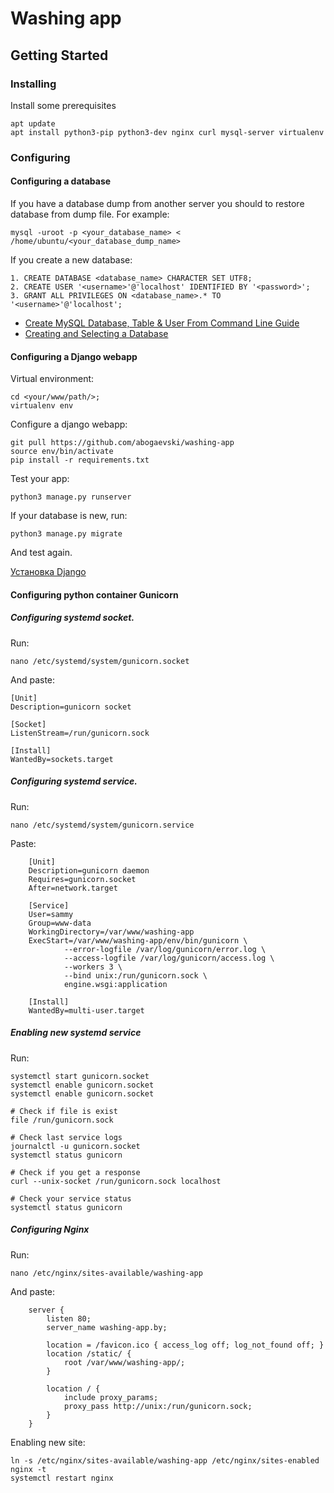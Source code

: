 # Washing app

## Getting Started

### Installing

Install some prerequisites

    apt update
    apt install python3-pip python3-dev nginx curl mysql-server virtualenv

### Configuring

#### Configuring a database

If you have a database dump from another server you should to restore database from dump file.
For example:

    mysql -uroot -p <your_database_name> < /home/ubuntu/<your_database_dump_name>

If you create a new database:
    
    1. CREATE DATABASE <database_name> CHARACTER SET UTF8;
    2. CREATE USER '<username>'@'localhost' IDENTIFIED BY '<password>';
    3. GRANT ALL PRIVILEGES ON <database_name>.* TO '<username>'@'localhost';

* [Create MySQL Database, Table & User From Command Line Guide](https://www.a2hosting.com/kb/developer-corner/mysql/managing-mysql-databases-and-users-from-the-command-line)
* [Creating and Selecting a Database](https://dev.mysql.com/doc/refman/8.0/en/creating-database.html)


#### Configuring a Django webapp

Virtual environment:

    cd <your/www/path/>;
    virtualenv env

Configure a django webapp:

    git pull https://github.com/abogaevski/washing-app
    source env/bin/activate
    pip install -r requirements.txt

Test your app:

    python3 manage.py runserver

If your database is new, run:

    python3 manage.py migrate

And test again.

[Установка Django](https://tutorial.djangogirls.org/ru/django_installation/)

#### Configuring python container Gunicorn

##### Configuring systemd socket.

Run:

    nano /etc/systemd/system/gunicorn.socket

And paste: 

    [Unit]
    Description=gunicorn socket

    [Socket]
    ListenStream=/run/gunicorn.sock

    [Install]
    WantedBy=sockets.target

##### Configuring systemd service.
Run:

    nano /etc/systemd/system/gunicorn.service

Paste:

        [Unit]
        Description=gunicorn daemon
        Requires=gunicorn.socket
        After=network.target

        [Service]
        User=sammy
        Group=www-data
        WorkingDirectory=/var/www/washing-app
        ExecStart=/var/www/washing-app/env/bin/gunicorn \
                --error-logfile /var/log/gunicorn/error.log \
                --access-logfile /var/log/gunicorn/access.log \
                --workers 3 \
                --bind unix:/run/gunicorn.sock \
                engine.wsgi:application

        [Install]
        WantedBy=multi-user.target

##### Enabling new systemd service

Run:

    systemctl start gunicorn.socket
    systemctl enable gunicorn.socket
    systemctl enable gunicorn.socket
    
    # Check if file is exist
    file /run/gunicorn.sock

    # Check last service logs
    journalctl -u gunicorn.socket
    systemctl status gunicorn

    # Check if you get a response
    curl --unix-socket /run/gunicorn.sock localhost

    # Check your service status
    systemctl status gunicorn

##### Configuring Nginx

Run:
    
    nano /etc/nginx/sites-available/washing-app

And paste:

        server {
            listen 80;
            server_name washing-app.by;

            location = /favicon.ico { access_log off; log_not_found off; }
            location /static/ {
                root /var/www/washing-app/;
            }

            location / {
                include proxy_params;
                proxy_pass http://unix:/run/gunicorn.sock;
            }
        }

Enabling new site:

    ln -s /etc/nginx/sites-available/washing-app /etc/nginx/sites-enabled
    nginx -t
    systemctl restart nginx